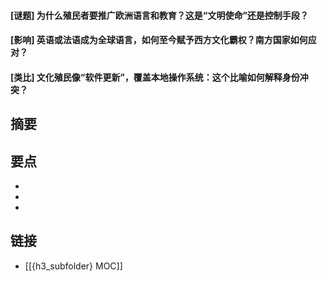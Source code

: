 #### [谜题] 为什么殖民者要推广欧洲语言和教育？这是“文明使命”还是控制手段？


#### [影响] 英语或法语成为全球语言，如何至今赋予西方文化霸权？南方国家如何应对？


#### [类比] 文化殖民像“软件更新”，覆盖本地操作系统：这个比喻如何解释身份冲突？


## 摘要


## 要点

- 
- 
- 

## 链接

- [[{h3_subfolder} MOC]]
